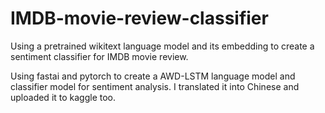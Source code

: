 # IMDB-movie-review-classifier
Using a pretrained wikitext language model and its embedding to create a sentiment classifier for IMDB movie review.

Using fastai and pytorch to create a AWD-LSTM language model and classifier model for sentiment analysis. I translated it into Chinese and uploaded it to kaggle too.
